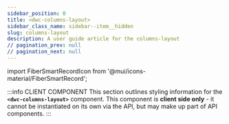 ```yaml
---
sidebar_position: 0
title: <dwc-columns-layout>
sidebar_class_name: sidebar--item__hidden
slug: columns-layout
description: A user guide article for the columns-layout
// pagination_prev: null
// pagination_next: null
---
```


import FiberSmartRecordIcon from '@mui/icons-material/FiberSmartRecord';

<DocChip chip='shadow' />

:::info CLIENT COMPONENT
This section outlines styling information for the **`<dwc-columns-layout>`** component. This component is **client side only** - it cannot be instantiated on its own via the API, but may make up part of API components.
:::

<TableBuilder name="dwc-columns-layout" />

